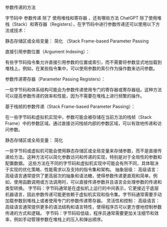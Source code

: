 参数传递的方法


字节码中 参数传递 除了 使用堆栈和寄存器 ，还有哪些方法
ChatGPT
除了使用堆栈（Stack）和寄存器（Registers），在字节码中进行参数传递还可以使用以下方法或技术：

静态存储区或全局变量：  简化
（Stack Frame-based Parameter Passing


直接引用参数位置（Argument Indexing）：

有些字节码指令集允许直接引用参数的位置或索引，而不需要将参数显式地加载到堆栈上。例如，在某些指令集中，可以使用参数的索引作为操作数来访问参数。

参数传递寄存器（Parameter Passing Registers）：

一些字节码和体系结构可能会为参数传递使用专门的寄存器或寄存器组。这种方法可以提高参数传递的效率和性能，因为不需要在堆栈上进行频繁的操作。

基于栈帧的参数传递（Stack Frame-based Parameter Passing）：

在一些字节码和虚拟机实现中，参数可能会被存储在当前方法的栈帧（Stack Frame）中的参数区域。通过直接访问栈帧内部的参数区域，可以有效地传递和访问参数。

静态存储区或全局变量：  简化

一些字节码或虚拟机可能会使用静态存储区或全局变量来存储参数，而不是直接传递给方法。这种方法可以简化参数访问和传递的实现，特别是对于全局性的参数和配置数据。
这些方法在不同的字节码和虚拟机实现中可能会有所不同，具体取决于实现的优化策略、性能需求以及支持的指令集和架构。
抽象层级：
高级语言：高级语言通常提供了更高层次的抽象和语法糖，使得参数传递更直观和简单。例如，使用函数调用或方法调用时，可以直接传递参数并且语言会处理参数的传递和类型转换。
字节码：字节码通常是在虚拟机上运行的中间表示，它更接近于底层机器语言，因此参数传递可能更依赖于虚拟机实现和指令集。字节码通常需要手动加载参数到堆栈上或者使用专门的参数传递寄存器。
灵活性和控制：
高级语言：高级语言通常提供更多的语法结构和语言特性，使得程序员可以更方便地控制参数传递的方式和逻辑。
字节码：字节码较低级，程序员通常需要更加关注细节和效率，例如手动管理参数在堆栈上的压入和弹出顺序。

